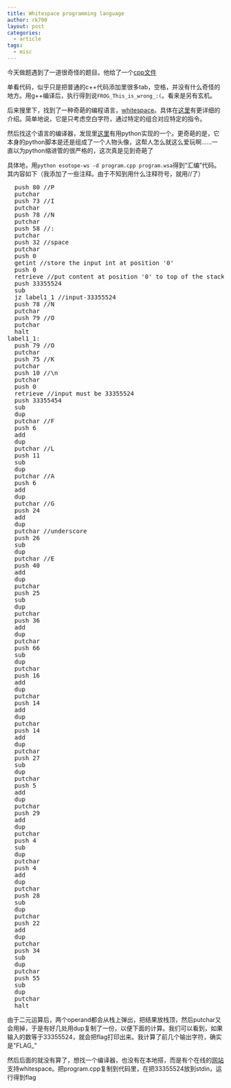 ```yaml
---
title: Whitespace programming language
author: rk700
layout: post
categories:
  - article
tags:
  - misc
---
```


今天做题遇到了一道很奇怪的题目。他给了一个[cpp文件](http://ksnctf.sweetduet.info/q/7/program.cpp)

单看代码，似乎只是把普通的c++代码添加里很多tab，空格，并没有什么奇怪的地方。用g++编译后，执行得到说`FROG_This_is_wrong_:(`。看来是另有玄机。

后来搜里下，找到了一种奇葩的编程语言，[whitespace](http://en.wikipedia.org/wiki/Whitespace_%28programming_language%29)。具体在[这里](http://compsoc.dur.ac.uk/whitespace/tutorial.php)有更详细的介绍。简单地说，它是只考虑空白字符，通过特定的组合对应特定的指令。

然后找这个语言的编译器，发现里[这里](http://mearie.org/projects/esotope/ws)有用python实现的一个。更奇葩的是，它本身的python脚本是还是组成了一个人物头像，这帮人怎么就这么爱玩啊……一直以为python缩进管的很严格的，这次真是见到奇葩了

具体地，用`python esotope-ws -d program.cpp program.wsa`得到“汇编”代码。其内容如下（我添加了一些注释。由于不知到用什么注释符号，就用//了）

<pre>
  push 80 //P
  putchar
  push 73 //I
  putchar
  push 78 //N
  putchar
  push 58 //:
  putchar
  push 32 //space
  putchar
  push 0 
  getint //store the input int at position '0'
  push 0
  retrieve //put content at position '0' to top of the stack
  push 33355524
  sub
  jz label1_1 //input-33355524
  push 78 //N
  putchar
  push 79 //O
  putchar
  halt
label1_1:
  push 79 //O
  putchar
  push 75 //K
  putchar
  push 10 //\n
  putchar
  push 0
  retrieve //input must be 33355524
  push 33355454
  sub
  dup
  putchar //F
  push 6 
  add
  dup
  putchar //L
  push 11
  sub
  dup
  putchar //A
  push 6
  add
  dup
  putchar //G
  push 24
  add
  dup
  putchar //underscore
  push 26
  sub
  dup
  putchar //E
  push 40
  add
  dup
  putchar
  push 25
  sub
  dup
  putchar
  push 36
  add
  dup
  putchar
  push 66
  sub
  dup
  putchar
  push 16
  add
  dup
  putchar
  push 14
  add
  dup
  putchar
  push 14
  add
  dup
  putchar
  push 27
  sub
  dup
  putchar
  push 5
  add
  dup
  putchar
  push 29
  add
  dup
  putchar
  push 4
  sub
  dup
  putchar
  push 4
  add
  dup
  putchar
  push 28
  sub
  dup
  putchar
  push 22
  add
  dup
  putchar
  push 34
  sub
  dup
  putchar
  push 55
  sub
  dup
  putchar
  halt
</pre>
  
  由于二元运算后，两个operand都会从栈上弹出，把结果放栈顶，然后putchar又会用掉，于是有好几处用dup复制了一份，以便下面的计算。我们可以看到，如果输入的数等于33355524，就会把flag打印出来。我计算了前几个输出字符，确实是"FLAG_"

  然后后面的就没有算了，想找一个编译器，也没有在本地搭，而是有个在线的[网站](http://ideone.com)支持whitespace。把program.cpp复制到代码里，在把33355524放到stdin，运行得到flag
